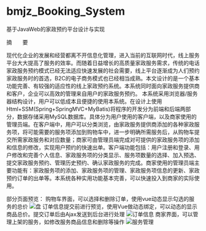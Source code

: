 # bmjz_Booking_System
基于JavaWeb的家政预约平台设计与实现

摘　　要

现代化企业的发展和经营都离不开信息化管理，进入当前的互联网时代，线上服务平台大大提高了服务的效率。而随着日益增长的高质量家政服务需求，传统的电话家政服务预约模式已经无法适应快速发展的社会需要，线上平台逐渐成为人们预约家政服务时的首选，B2C的电子商务模式也已经相当成熟。本文设计的是一个基本功能完善、有较强的适应性的线上家政预约系统。本系统同时面向家政服务提供商和客户，企业可以高效的管理来自用户的家政服务预约。
本系统采用浏览器/服务器结构设计，用户可以低成本且便捷的使用本系统。在设计上使用Html+SSM(Spring+SpringMVC+MyBatis)将程序的开发分为前端和后端两部分，数据存储采用MySQL数据库。具体分为用户使用的客户端，以及商家使用的管理员端。在客户端中，用户可以分类浏览，由家政服务提供商添加的各种家政服务项，将可能需要的服务项添加到购物车中，进一步明确所需服务后，从购物车提交所需家政服务和对应数量；商家可由管理员端完成对可提供的家政服务项的添加和信息的修改，实现用户预约的快速出单。客户端功能包括：用户注册和登录、用户修改和完善个人信息、家政服务项的分类显示、服务项数量的选择、加入预选、提交家政服务预约、管理历史预约、确认家政服务的完成。商家使用的管理员端主要功能有：家政服务项的添加、家政服务项的管理、家政服务项信息的更新、家政预约订单的出单等。本系统各种实用功能基本完善，可以快速投入到商家的实际使用。

部分页面预览：
购物车界面，可以选择和删除订单，使用vue动态显示勾选的服务的总价
![盘](https://user-images.githubusercontent.com/130140311/231936941-185cafbb-4ab7-4b40-976b-838d11329407.jpg)
订单信息提交前进行预览，使用Vue做动态绑定，可以动态的显示商品总价。提交订单后由Ajax发送到后台进行处理
![订单信息](https://user-images.githubusercontent.com/130140311/231937002-034bf51a-886b-43da-af62-19753e17e6af.jpg)
商家界面，可以管理上架的服务，如修改服务商品信息和删除等操作
![服务管理](https://user-images.githubusercontent.com/130140311/231937300-ccd82b84-b62d-48b2-beb0-7522147669bc.jpg)
